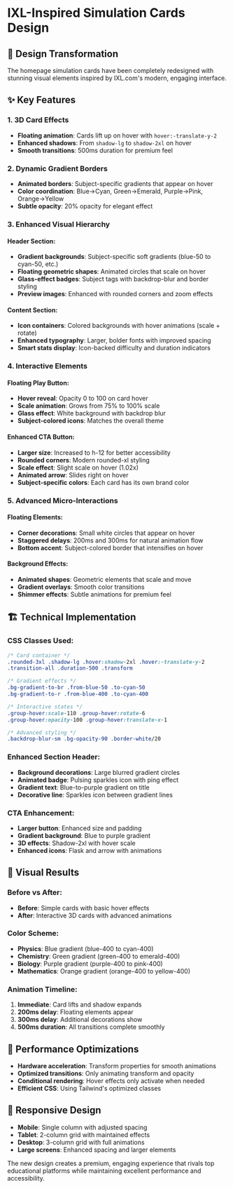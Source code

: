 # IXL-Inspired Simulation Cards Design

## 🎨 Design Transformation

The homepage simulation cards have been completely redesigned with stunning visual elements inspired by IXL.com's modern, engaging interface.

## ✨ Key Features

### 1. **3D Card Effects**
- **Floating animation**: Cards lift up on hover with `hover:-translate-y-2`
- **Enhanced shadows**: From `shadow-lg` to `shadow-2xl` on hover
- **Smooth transitions**: 500ms duration for premium feel

### 2. **Dynamic Gradient Borders**
- **Animated borders**: Subject-specific gradients that appear on hover
- **Color coordination**: Blue→Cyan, Green→Emerald, Purple→Pink, Orange→Yellow
- **Subtle opacity**: 20% opacity for elegant effect

### 3. **Enhanced Visual Hierarchy**

#### Header Section:
- **Gradient backgrounds**: Subject-specific soft gradients (blue-50 to cyan-50, etc.)
- **Floating geometric shapes**: Animated circles that scale on hover
- **Glass-effect badges**: Subject tags with backdrop-blur and border styling
- **Preview images**: Enhanced with rounded corners and zoom effects

#### Content Section:
- **Icon containers**: Colored backgrounds with hover animations (scale + rotate)
- **Enhanced typography**: Larger, bolder fonts with improved spacing
- **Smart stats display**: Icon-backed difficulty and duration indicators

### 4. **Interactive Elements**

#### Floating Play Button:
- **Hover reveal**: Opacity 0 to 100 on card hover
- **Scale animation**: Grows from 75% to 100% scale
- **Glass effect**: White background with backdrop blur
- **Subject-colored icons**: Matches the overall theme

#### Enhanced CTA Button:
- **Larger size**: Increased to h-12 for better accessibility
- **Rounded corners**: Modern rounded-xl styling
- **Scale effect**: Slight scale on hover (1.02x)
- **Animated arrow**: Slides right on hover
- **Subject-specific colors**: Each card has its own brand color

### 5. **Advanced Micro-Interactions**

#### Floating Elements:
- **Corner decorations**: Small white circles that appear on hover
- **Staggered delays**: 200ms and 300ms for natural animation flow
- **Bottom accent**: Subject-colored border that intensifies on hover

#### Background Effects:
- **Animated shapes**: Geometric elements that scale and move
- **Gradient overlays**: Smooth color transitions
- **Shimmer effects**: Subtle animations for premium feel

## 🏗️ Technical Implementation

### CSS Classes Used:
```css
/* Card container */
.rounded-3xl .shadow-lg .hover:shadow-2xl .hover:-translate-y-2
.transition-all .duration-500 .transform

/* Gradient effects */
.bg-gradient-to-br .from-blue-50 .to-cyan-50
.bg-gradient-to-r .from-blue-400 .to-cyan-400

/* Interactive states */
.group-hover:scale-110 .group-hover:rotate-6
.group-hover:opacity-100 .group-hover:translate-x-1

/* Advanced styling */
.backdrop-blur-sm .bg-opacity-90 .border-white/20
```

### Enhanced Section Header:
- **Background decorations**: Large blurred gradient circles
- **Animated badge**: Pulsing sparkles icon with ping effect
- **Gradient text**: Blue-to-purple gradient on title
- **Decorative line**: Sparkles icon between gradient lines

### CTA Enhancement:
- **Larger button**: Enhanced size and padding
- **Gradient background**: Blue to purple gradient
- **3D effects**: Shadow-2xl with hover scale
- **Enhanced icons**: Flask and arrow with animations

## 🎯 Visual Results

### Before vs After:
- **Before**: Simple cards with basic hover effects
- **After**: Interactive 3D cards with advanced animations

### Color Scheme:
- **Physics**: Blue gradient (blue-400 to cyan-400)
- **Chemistry**: Green gradient (green-400 to emerald-400)  
- **Biology**: Purple gradient (purple-400 to pink-400)
- **Mathematics**: Orange gradient (orange-400 to yellow-400)

### Animation Timeline:
1. **Immediate**: Card lifts and shadow expands
2. **200ms delay**: Floating elements appear
3. **300ms delay**: Additional decorations show
4. **500ms duration**: All transitions complete smoothly

## 🚀 Performance Optimizations

- **Hardware acceleration**: Transform properties for smooth animations
- **Optimized transitions**: Only animating transform and opacity
- **Conditional rendering**: Hover effects only activate when needed
- **Efficient CSS**: Using Tailwind's optimized classes

## 📱 Responsive Design

- **Mobile**: Single column with adjusted spacing
- **Tablet**: 2-column grid with maintained effects
- **Desktop**: 3-column grid with full animations
- **Large screens**: Enhanced spacing and larger elements

The new design creates a premium, engaging experience that rivals top educational platforms while maintaining excellent performance and accessibility.